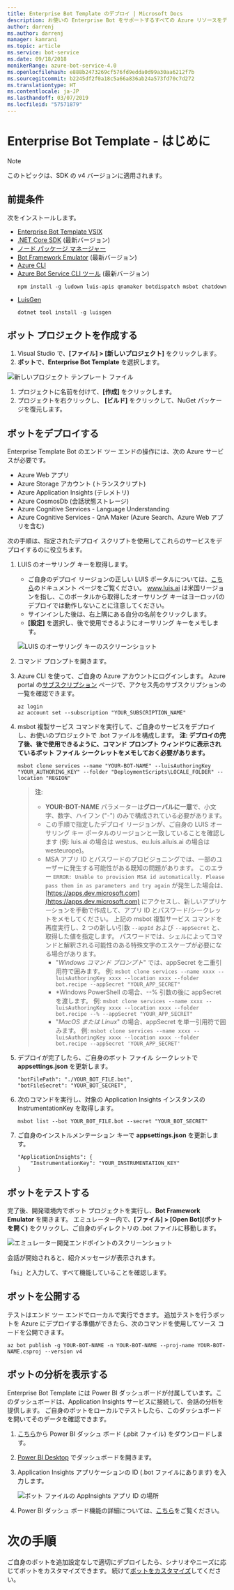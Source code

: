 ```yaml
---
title: Enterprise Bot Template のデプロイ | Microsoft Docs
description: お使いの Enterprise Bot をサポートするすべての Azure リソースをデプロイする方法について説明します
author: darrenj
ms.author: darrenj
manager: kamrani
ms.topic: article
ms.service: bot-service
ms.date: 09/18/2018
monikerRange: azure-bot-service-4.0
ms.openlocfilehash: e888b2473269cf576fd9edda0d99a30aa6212f7b
ms.sourcegitcommit: b2245df2f0a18c5a66a836ab24a573fd70c7d272
ms.translationtype: HT
ms.contentlocale: ja-JP
ms.lasthandoff: 03/07/2019
ms.locfileid: "57571879"
---
```

# <a name="enterprise-bot-template---getting-started"></a>Enterprise Bot Template - はじめに

> [!NOTE]
> このトピックは、SDK の v4 バージョンに適用されます。 

## <a name="prerequisites"></a>前提条件

次をインストールします。
- [Enterprise Bot Template VSIX](https://marketplace.visualstudio.com/items?itemName=BotBuilder.botbuilderv4enterprise)
- [.NET Core SDK](https://www.microsoft.com/net/download) (最新バージョン)
- [ノード パッケージ マネージャー](https://nodejs.org/en/)
- [Bot Framework Emulator](https://docs.microsoft.com/en-us/azure/bot-service/bot-service-debug-emulator?view=azure-bot-service-4.0) (最新バージョン)
- [Azure CLI](https://docs.microsoft.com/en-us/cli/azure/install-azure-cli?view=azure-cli-latest)
- [Azure Bot Service CLI ツール](https://github.com/Microsoft/botbuilder-tools) (最新バージョン)
    ```shell
    npm install -g ludown luis-apis qnamaker botdispatch msbot chatdown
    ```
- [LuisGen](https://github.com/Microsoft/botbuilder-tools/blob/master/packages/LUISGen/src/npm/readme.md)
    ```shell
    dotnet tool install -g luisgen
    ```

## <a name="create-your-bot-project"></a>ボット プロジェクトを作成する
1. Visual Studio で、**[ファイル] > [新しいプロジェクト]** をクリックします。
1. **ボット**で、**Enterprise Bot Template** を選択します。

![新しいプロジェクト テンプレート ファイル](media/enterprise-template/new_project.jpg)

1. プロジェクトに名前を付けて、**[作成]** をクリックします。
1. プロジェクトを右クリックし、 **[ビルド]** をクリックして、NuGet パッケージを復元します。

## <a name="deploy-your-bot"></a>ボットをデプロイする

Enterprise Template Bot のエンド ツー エンドの操作には、次の Azure サービスが必要です。
- Azure Web アプリ
- Azure Storage アカウント (トランスクリプト)
- Azure Application Insights (テレメトリ)
- Azure CosmosDb (会話状態ストレージ)
- Azure Cognitive Services - Language Understanding
- Azure Cognitive Services - QnA Maker (Azure Search、Azure Web アプリを含む)

次の手順は、指定されたデプロイ スクリプトを使用してこれらのサービスをデプロイするのに役立ちます。

1. LUIS のオーサリング キーを取得します。
   - ご自身のデプロイ リージョンの正しい LUIS ポータルについては、[こちら](https://docs.microsoft.com/en-us/azure/cognitive-services/luis/luis-reference-regions)のドキュメント ページをご覧ください。 www.luis.ai は米国リージョンを指し、このポータルから取得したオーサリング キーはヨーロッパのデプロイでは動作しないことに注意してください。
   - サインインした後は、右上隅にある自分の名前をクリックします。
   - **[設定]** を選択し、後で使用できるようにオーサリング キーをメモします。
    
    ![LUIS のオーサリング キーのスクリーンショット](./media/enterprise-template/luis_authoring_key.jpg)

1. コマンド プロンプトを開きます。
1. Azure CLI を使って、ご自身の Azure アカウントにログインします。 Azure portal の[サブスクリプション](https://ms.portal.azure.com/#blade/Microsoft_Azure_Billing/SubscriptionsBlade) ページで、アクセス先のサブスクリプションの一覧を確認できます。
    ```shell
    az login
    az account set --subscription "YOUR_SUBSCRIPTION_NAME"
    ```

1. msbot 複製サービス コマンドを実行して、ご自身のサービスをデプロイし、お使いのプロジェクトで .bot ファイルを構成します。 **注: デプロイの完了後、後で使用できるように、コマンド プロンプト ウィンドウに表示されているボット ファイル シークレットをメモしておく必要があります。**

    ```shell
    msbot clone services --name "YOUR-BOT-NAME" --luisAuthoringKey "YOUR_AUTHORING_KEY" --folder "DeploymentScripts\LOCALE_FOLDER" --location "REGION"
    ```

    > **注**:
    >- **YOUR-BOT-NAME** パラメーターは**グローバルに一意**で、小文字、数字、ハイフン ("-") のみで構成されている必要があります。
    >- この手順で指定したデプロイ リージョンが、ご自身の LUIS オーサリング キー ポータルのリージョンと一致していることを確認します (例: luis.ai の場合は westus、eu.luis.ailuis.ai の場合は westeurope)。
    >- MSA アプリ ID とパスワードのプロビジョニングでは、一部のユーザーに発生する可能性がある既知の問題があります。 このエラー `ERROR: Unable to provision MSA id automatically. Please pass them in as parameters and try again` が発生した場合は、[https://apps.dev.microsoft.com](https://apps.dev.microsoft.com) にアクセスし、新しいアプリケーションを手動で作成して、アプリ ID とパスワード/シークレットをメモしてください。 上記の msbot 複製サービス コマンドを再度実行し、2 つの新しい引数 `--appId` および `--appSecret` と、取得した値を指定します。 パスワードでは、シェルによってコマンドと解釈される可能性のある特殊文字のエスケープが必要になる場合があります。
    >   - "*Windows コマンド プロンプト*" では、appSecret を二重引用符で囲みます。 例: `msbot clone services --name xxxx --luisAuthoringKey xxxx --location xxxx --folder bot.recipe --appSecret "YOUR_APP_SECRET"`
    >   - *Windows PowerShell の場合、--% 引数の後に appSecret を渡します。 例: `msbot clone services --name xxxx --luisAuthoringKey xxxx --location xxxx --folder bot.recipe --% --appSecret "YOUR_APP_SECRET"`
    >   - "*MacOS または Linux*" の場合、appSecret を単一引用符で囲みます。 例: `msbot clone services --name xxxx --luisAuthoringKey xxxx --location xxxx --folder bot.recipe --appSecret 'YOUR_APP_SECRET'`

1. デプロイが完了したら、ご自身のボット ファイル シークレットで **appsettings.json** を更新します。 
    
    ```
    "botFilePath": "./YOUR_BOT_FILE.bot",
    "botFileSecret": "YOUR_BOT_SECRET",
    ```
1. 次のコマンドを実行し、対象の Application Insights インスタンスの InstrumentationKey を取得します。
    ```
    msbot list --bot YOUR_BOT_FILE.bot --secret "YOUR_BOT_SECRET"
    ```

1. ご自身のインストルメンテーション キーで **appsettings.json** を更新します。

    ```
    "ApplicationInsights": {
        "InstrumentationKey": "YOUR_INSTRUMENTATION_KEY"
    }
    ```

## <a name="test-your-bot"></a>ボットをテストする

完了後、開発環境内でボット プロジェクトを実行し、**Bot Framework Emulator** を開きます。 エミュレーター内で、**[ファイル] > [Open Bot]\(ボットを開く\)** をクリックし、ご自身のディレクトリの .bot ファイルに移動します。

![エミュレーター開発エンドポイントのスクリーンショット](./media/enterprise-template/development_endpoint.jpg)

会話が開始されると、紹介メッセージが表示されます。

「```hi```」と入力して、すべて機能していることを確認します。

## <a name="publish-your-bot"></a>ボットを公開する

テストはエンド ツー エンドでローカルで実行できます。 追加テストを行うボットを Azure にデプロイする準備ができたら、次のコマンドを使用してソース コードを公開できます。

```shell
az bot publish -g YOUR-BOT-NAME -n YOUR-BOT-NAME --proj-name YOUR-BOT-NAME.csproj --version v4
```

## <a name="view-your-bot-analytics"></a>ボットの分析を表示する
Enterprise Bot Template には Power BI ダッシュボードが付属しています。このダッシュボードは、Application Insights サービスに接続して、会話の分析を提供します。 ご自身のボットをローカルでテストしたら、このダッシュボードを開いてそのデータを確認できます。 

1. [こちら](https://github.com/Microsoft/AI/blob/master/solutions/analytics/ConversationalAnalyticsSample_02132019.pbit)から Power BI ダッシュ ボード (.pbit ファイル) をダウンロードします。
1. [Power BI Desktop](https://powerbi.microsoft.com/en-us/desktop/) でダッシュボードを開きます。
1. Application Insights アプリケーションの ID (.bot ファイルにあります) を入力します。

    ![ボット ファイルの AppInsights アプリ ID の場所](./media/enterprise-template/appInsights_appId.jpg)

1. Power BI ダッシュ ボード機能の詳細については、[こちら](https://github.com/Microsoft/AI/tree/master/solutions/analytics)をご覧ください。

# <a name="next-steps"></a>次の手順

ご自身のボットを追加設定なしで適切にデプロイしたら、シナリオやニーズに応じてボットをカスタマイズできます。 続けて[ボットをカスタマイズ](bot-builder-enterprise-template-customize.md)してください。
